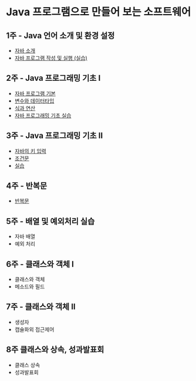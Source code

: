 
# Java 프로그램으로 만들어 보는 소프트웨어


## 1주 - Java 언어 소개 및 환경 설정

- [자바 소개](start-java.pdf) 
- [자바 프로그램 작성 및 실행 (실습)](start-java-practice.md) 

## 2주 - Java 프로그래밍 기초 I
- [자바 프로그램 기본](java-program-structure.md)
- [변수와 데이터타입](variable-type.md) 
- [식과 연산](expressions.md)
- [자바 프로그래밍 기초 실습](programming-basic-practice.md)

## 3주 - Java 프로그래밍 기초 II
-  [자바의 키 입력](java-input.md)
-  [조건문](condition-statement.md)
-  [실습](condition-practice.md)
 
 
## 4주 - 반복문
- [반복문](iteration-statement.md)

## 5주 - 배열 및 예외처리 실습
- 자바 배열
- 예외 처리

## 6주 - 클래스와 객체 I
- 클래스와 객체
- 메소드와 필드


## 7주 - 클래스와 객체 II
- 생성자
- 캡슐화외 접근제어

## 8주 클래스와 상속, 성과발표회 
- 클래스 상속
- 성과발표회
